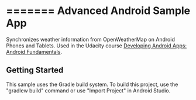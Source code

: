 =======
Advanced Android Sample App
===================================

Synchronizes weather information from OpenWeatherMap on Android Phones and Tablets. Used in the Udacity course [Developing Android Apps: Android Fundamentals](https://www.udacity.com/course/ud853).

Getting Started
---------------
This sample uses the Gradle build system.  To build this project, use the
"gradlew build" command or use "Import Project" in Android Studio.
